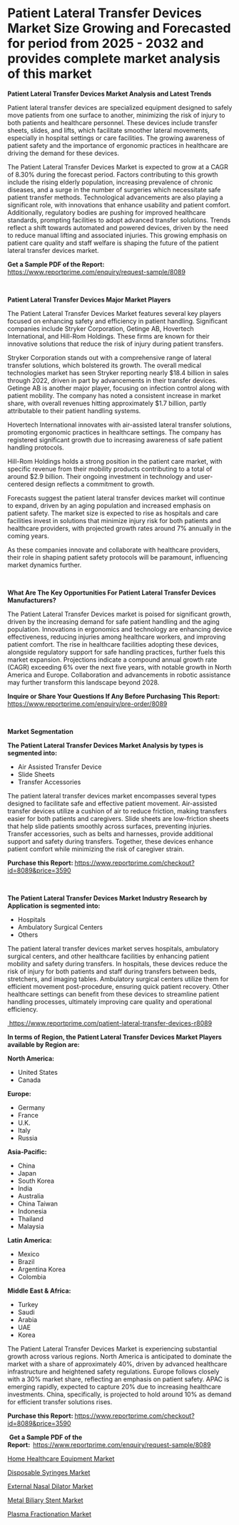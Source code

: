 <p><h1>Patient Lateral Transfer Devices Market Size Growing and Forecasted for period from 2025 - 2032 and provides complete market analysis of this market</h1></p><p><strong>Patient Lateral Transfer Devices Market Analysis and Latest Trends</strong></p>
<p><p>Patient lateral transfer devices are specialized equipment designed to safely move patients from one surface to another, minimizing the risk of injury to both patients and healthcare personnel. These devices include transfer sheets, slides, and lifts, which facilitate smoother lateral movements, especially in hospital settings or care facilities. The growing awareness of patient safety and the importance of ergonomic practices in healthcare are driving the demand for these devices.</p><p>The Patient Lateral Transfer Devices Market is expected to grow at a CAGR of 8.30% during the forecast period. Factors contributing to this growth include the rising elderly population, increasing prevalence of chronic diseases, and a surge in the number of surgeries which necessitate safe patient transfer methods. Technological advancements are also playing a significant role, with innovations that enhance usability and patient comfort. Additionally, regulatory bodies are pushing for improved healthcare standards, prompting facilities to adopt advanced transfer solutions. Trends reflect a shift towards automated and powered devices, driven by the need to reduce manual lifting and associated injuries. This growing emphasis on patient care quality and staff welfare is shaping the future of the patient lateral transfer devices market.</p></p>
<p><strong>Get a Sample PDF of the Report:&nbsp;</strong> <a href="https://www.reportprime.com/enquiry/request-sample/8089?utm_campaign=36&utm_medium=2&utm_source=Github&utm_content=ia&utm_term=19032025&utm_id=patient-lateral-transfer-devices">https://www.reportprime.com/enquiry/request-sample/8089</a></p>
<p>&nbsp;</p>
<p><strong>Patient Lateral Transfer Devices Major Market Players</strong></p>
<p><p>The Patient Lateral Transfer Devices Market features several key players focused on enhancing safety and efficiency in patient handling. Significant companies include Stryker Corporation, Getinge AB, Hovertech International, and Hill-Rom Holdings. These firms are known for their innovative solutions that reduce the risk of injury during patient transfers.</p><p>Stryker Corporation stands out with a comprehensive range of lateral transfer solutions, which bolstered its growth. The overall medical technologies market has seen Stryker reporting nearly $18.4 billion in sales through 2022, driven in part by advancements in their transfer devices. Getinge AB is another major player, focusing on infection control along with patient mobility. The company has noted a consistent increase in market share, with overall revenues hitting approximately $1.7 billion, partly attributable to their patient handling systems.</p><p>Hovertech International innovates with air-assisted lateral transfer solutions, promoting ergonomic practices in healthcare settings. The company has registered significant growth due to increasing awareness of safe patient handling protocols. </p><p>Hill-Rom Holdings holds a strong position in the patient care market, with specific revenue from their mobility products contributing to a total of around $2.9 billion. Their ongoing investment in technology and user-centered design reflects a commitment to growth.</p><p>Forecasts suggest the patient lateral transfer devices market will continue to expand, driven by an aging population and increased emphasis on patient safety. The market size is expected to rise as hospitals and care facilities invest in solutions that minimize injury risk for both patients and healthcare providers, with projected growth rates around 7% annually in the coming years. </p><p>As these companies innovate and collaborate with healthcare providers, their role in shaping patient safety protocols will be paramount, influencing market dynamics further.</p></p>
<p>&nbsp;</p>
<p><strong>What Are The Key Opportunities For Patient Lateral Transfer Devices Manufacturers?</strong></p>
<p><p>The Patient Lateral Transfer Devices market is poised for significant growth, driven by the increasing demand for safe patient handling and the aging population. Innovations in ergonomics and technology are enhancing device effectiveness, reducing injuries among healthcare workers, and improving patient comfort. The rise in healthcare facilities adopting these devices, alongside regulatory support for safe handling practices, further fuels this market expansion. Projections indicate a compound annual growth rate (CAGR) exceeding 6% over the next five years, with notable growth in North America and Europe. Collaboration and advancements in robotic assistance may further transform this landscape beyond 2028.</p></p>
<p><strong>Inquire or Share Your Questions If Any Before Purchasing This Report:</strong> <a href="https://www.reportprime.com/enquiry/pre-order/8089?utm_campaign=36&utm_medium=2&utm_source=Github&utm_content=ia&utm_term=19032025&utm_id=patient-lateral-transfer-devices">https://www.reportprime.com/enquiry/pre-order/8089</a></p>
<p>&nbsp;</p>
<p><strong>Market Segmentation</strong></p>
<p><strong>The Patient Lateral Transfer Devices Market Analysis by types is segmented into:</strong></p>
<p><ul><li>Air Assisted Transfer Device</li><li>Slide Sheets</li><li>Transfer Accessories</li></ul></p>
<p><p>The patient lateral transfer devices market encompasses several types designed to facilitate safe and effective patient movement. Air-assisted transfer devices utilize a cushion of air to reduce friction, making transfers easier for both patients and caregivers. Slide sheets are low-friction sheets that help slide patients smoothly across surfaces, preventing injuries. Transfer accessories, such as belts and harnesses, provide additional support and safety during transfers. Together, these devices enhance patient comfort while minimizing the risk of caregiver strain.</p></p>
<p><strong>Purchase this Report:&nbsp;</strong><a href="https://www.reportprime.com/checkout?id=8089&price=3590&utm_campaign=36&utm_medium=2&utm_source=Github&utm_content=ia&utm_term=19032025&utm_id=patient-lateral-transfer-devices">https://www.reportprime.com/checkout?id=8089&price=3590</a></p>
<p>&nbsp;</p>
<p><strong>The Patient Lateral Transfer Devices Market Industry Research by Application is segmented into:</strong></p>
<p><ul><li>Hospitals</li><li>Ambulatory Surgical Centers</li><li>Others</li></ul></p>
<p><p>The patient lateral transfer devices market serves hospitals, ambulatory surgical centers, and other healthcare facilities by enhancing patient mobility and safety during transfers. In hospitals, these devices reduce the risk of injury for both patients and staff during transfers between beds, stretchers, and imaging tables. Ambulatory surgical centers utilize them for efficient movement post-procedure, ensuring quick patient recovery. Other healthcare settings can benefit from these devices to streamline patient handling processes, ultimately improving care quality and operational efficiency.</p></p>
<p><a href="https://www.reportprime.com/patient-lateral-transfer-devices-r8089?utm_campaign=36&utm_medium=2&utm_source=Github&utm_content=ia&utm_term=19032025&utm_id=patient-lateral-transfer-devices">&nbsp;https://www.reportprime.com/patient-lateral-transfer-devices-r8089</a></p>
<p><strong>In terms of Region, the Patient Lateral Transfer Devices Market Players available by Region are:</strong></p>
<p>
    <p> <strong> North America: </strong>
        <ul>
            <li>United States</li>
            <li>Canada</li>
        </ul>
        </p> 
    <p> <strong> Europe: </strong>
        <ul>
            <li>Germany</li>
            <li>France</li>
            <li>U.K.</li>
            <li>Italy</li>
            <li>Russia</li>
        </ul>
        </p> 
    <p> <strong> Asia-Pacific: </strong>
        <ul>
            <li>China</li>
            <li>Japan</li>
            <li>South Korea</li>
            <li>India</li>
            <li>Australia</li>
            <li>China Taiwan</li>
            <li>Indonesia</li>
            <li>Thailand</li>
            <li>Malaysia</li>
        </ul>
        </p> 
    <p> <strong> Latin America: </strong>
        <ul>
            <li>Mexico</li>
            <li>Brazil</li>
            <li>Argentina Korea</li>
            <li>Colombia</li>
        </ul>
        </p> 
    <p> <strong> Middle East & Africa: </strong>
        <ul>
            <li>Turkey</li>
            <li>Saudi</li>
            <li>Arabia</li>
            <li>UAE</li>
            <li>Korea</li>
        </ul>
    </p>
    </p>
<p><p>The Patient Lateral Transfer Devices Market is experiencing substantial growth across various regions. North America is anticipated to dominate the market with a share of approximately 40%, driven by advanced healthcare infrastructure and heightened safety regulations. Europe follows closely with a 30% market share, reflecting an emphasis on patient safety. APAC is emerging rapidly, expected to capture 20% due to increasing healthcare investments. China, specifically, is projected to hold around 10% as demand for efficient transfer solutions rises.</p></p>
<p><strong>Purchase this Report: </strong><a href="https://www.reportprime.com/checkout?id=8089&price=3590&utm_campaign=36&utm_medium=2&utm_source=Github&utm_content=ia&utm_term=19032025&utm_id=patient-lateral-transfer-devices">https://www.reportprime.com/checkout?id=8089&price=3590</a></p>
<p>&nbsp;<strong>Get a Sample PDF of the Report:&nbsp;&nbsp;</strong><a href="https://www.reportprime.com/enquiry/request-sample/8089?utm_campaign=36&utm_medium=2&utm_source=Github&utm_content=ia&utm_term=19032025&utm_id=patient-lateral-transfer-devices">https://www.reportprime.com/enquiry/request-sample/8089</a></p>
<p><strong></strong></p>
<p><p><a href="https://github.com/keohannchavo/Market-Research-Report-List-1/blob/main/home-healthcare-equipment-market.md?utm_campaign=36&utm_medium=2&utm_source=Github&utm_content=ia&utm_term=19032025&utm_id=patient-lateral-transfer-devices">Home Healthcare Equipment Market</a></p><p><a href="https://github.com/dukerghostki/Market-Research-Report-List-1/blob/main/disposable-syringes-market.md?utm_campaign=36&utm_medium=2&utm_source=Github&utm_content=ia&utm_term=19032025&utm_id=patient-lateral-transfer-devices">Disposable Syringes Market</a></p><p><a href="https://github.com/elroddrewspm/Market-Research-Report-List-1/blob/main/external-nasal-dilator-market.md?utm_campaign=36&utm_medium=2&utm_source=Github&utm_content=ia&utm_term=19032025&utm_id=patient-lateral-transfer-devices">External Nasal Dilator Market</a></p><p><a href="https://github.com/baheraennika/Market-Research-Report-List-1/blob/main/metal-biliary-stent-market.md?utm_campaign=36&utm_medium=2&utm_source=Github&utm_content=ia&utm_term=19032025&utm_id=patient-lateral-transfer-devices">Metal Biliary Stent Market</a></p><p><a href="https://github.com/helmeludu/Market-Research-Report-List-1/blob/main/plasma-fractionation-market.md?utm_campaign=36&utm_medium=2&utm_source=Github&utm_content=ia&utm_term=19032025&utm_id=patient-lateral-transfer-devices">Plasma Fractionation Market</a></p></p>